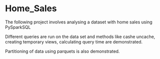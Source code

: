 # Home_Sales
The following project involves analysing a dataset with home sales using PySparkSQL

Different queries are run on the data set and methods like cashe uncache, creating temporary views, calculating query time are demonstrated. 

Partitioning of data using parquets is also demonstrated.



